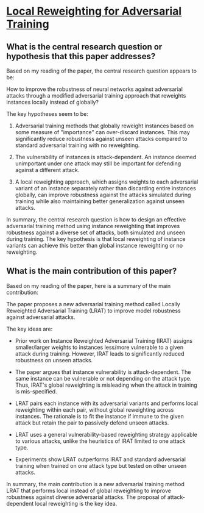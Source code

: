 # [Local Reweighting for Adversarial Training](https://arxiv.org/abs/2106.15776v1)

## What is the central research question or hypothesis that this paper addresses?

 Based on my reading of the paper, the central research question appears to be: 

How to improve the robustness of neural networks against adversarial attacks through a modified adversarial training approach that reweights instances locally instead of globally?

The key hypotheses seem to be:

1) Adversarial training methods that globally reweight instances based on some measure of "importance" can over-discard instances. This may significantly reduce robustness against unseen attacks compared to standard adversarial training with no reweighting. 

2) The vulnerability of instances is attack-dependent. An instance deemed unimportant under one attack may still be important for defending against a different attack.

3) A local reweighting approach, which assigns weights to each adversarial variant of an instance separately rather than discarding entire instances globally, can improve robustness against the attacks simulated during training while also maintaining better generalization against unseen attacks.

In summary, the central research question is how to design an effective adversarial training method using instance reweighting that improves robustness against a diverse set of attacks, both simulated and unseen during training. The key hypothesis is that local reweighting of instance variants can achieve this better than global instance reweighting or no reweighting.


## What is the main contribution of this paper?

 Based on my reading of the paper, here is a summary of the main contribution:

The paper proposes a new adversarial training method called Locally Reweighted Adversarial Training (LRAT) to improve model robustness against adversarial attacks. 

The key ideas are:

- Prior work on Instance Reweighted Adversarial Training (IRAT) assigns smaller/larger weights to instances less/more vulnerable to a given attack during training. However, IRAT leads to significantly reduced robustness on unseen attacks. 

- The paper argues that instance vulnerability is attack-dependent. The same instance can be vulnerable or not depending on the attack type. Thus, IRAT's global reweighting is misleading when the attack in training is mis-specified.

- LRAT pairs each instance with its adversarial variants and performs local reweighting within each pair, without global reweighting across instances. The rationale is to fit the instance if immune to the given attack but retain the pair to passively defend unseen attacks. 

- LRAT uses a general vulnerability-based reweighting strategy applicable to various attacks, unlike the heuristics of IRAT limited to one attack type.

- Experiments show LRAT outperforms IRAT and standard adversarial training when trained on one attack type but tested on other unseen attacks.

In summary, the main contribution is a new adversarial training method LRAT that performs local instead of global reweighting to improve robustness against diverse adversarial attacks. The proposal of attack-dependent local reweighting is the key idea.
